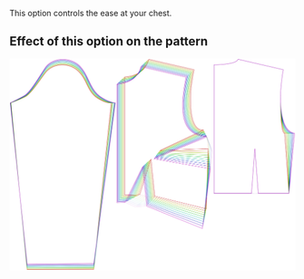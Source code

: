 This option controls the ease at your chest.

## Effect of this option on the pattern

![This image shows the effect of this option by superimposing several variants that have a different value for this option](breanna_chestease_sample.svg "Effect of this option on the pattern")
